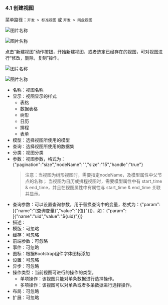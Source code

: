 ### 4.1 创建视图

菜单路径：`开发 > 标准视图` 或 `开发 > 网盘视图`

![图片名称](https://attachments.tower.im/tower/c5846f1fb5d441fcbb6e7317c4c6563b?version=auto&filename=Clipboard%20Image.png)

![图片名称](https://attachments.tower.im/tower/3024e25a220a4c1788446713da021f59?version=auto&filename=Clipboard%20Image.png)

点击“新建视图”动作按钮，开始新建视图，或者选定已经存在的视图，可对视图进行“修改，删除，复制”操作。

![图片名称](https://attachments.tower.im/tower/ad54c67b32e84f338802e1528eddfcb5?version=auto&filename=Clipboard%20Image.png)

![图片名称](https://attachments.tower.im/tower/04c759e90b684119898cdbbb46882e66?version=auto&filename=Clipboard%20Image.png)

- 名称：视图名称
- 显示：视图显示的样式
  - 表格
  - 数据表格
  - 树形
  - 日历
  - 排程
  - 表单
- 模型：选择视图所使用的模型
- 查询：选择视图所使用的数据集
- 分类：视图分类
- 参数：视图参数，格式为：{"pagination":"size","nodeName":"","size":"15","handle":"true"}
  > 注意：当视图为树形视图时，需要指定nodeName，及模型属性中父节点的名称；
  > 当视图为日历或排程视图时，需要模型属性中有 start_time & end_time，并且在视图属性中有属性与 start_time & end_time 关联并显示。
- 查询参数：可以设置查询参数，用于替换查询中的变量，格式为：{"param":[{"name":"{查询变量}","value":"{值}"}]}，如：{"param":[{"name":"uid","value":"${uid}"}]}
- 描述：
- 模版：可忽略
- 缓存：可忽略
- 前端参数：可忽略
- 事件：可忽略
- 图标：根据Bootstrap组件字体图标添加
- 设置：可忽略
- 异步：可忽略
- 操作类型：当前视图可进行的操作的类型。
  - 单项操作：该视图只能对单条数据进行选择操作。
  - 多项操作：该视图可以对单条或者多条数据进行选择操作。
- 布局：可忽略
- 扩展：可忽略
